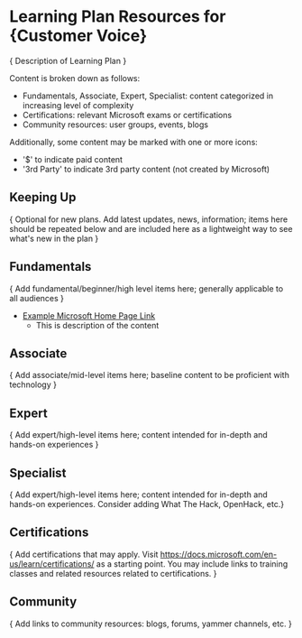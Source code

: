 # Learning Plan Resources for {Customer Voice}

{ Description of Learning Plan }

Content is broken down as follows:
* Fundamentals, Associate, Expert, Specialist: content categorized in increasing level of complexity
* Certifications: relevant Microsoft exams or certifications
* Community resources: user groups, events, blogs

Additionally, some content may be marked with one or more icons:
* '$' to indicate paid content
* '3rd Party' to indicate 3rd party content (not created by Microsoft)

## Keeping Up

{ Optional for new plans. Add latest updates, news, information; items here should be repeated below and are included here as a lightweight way to see what's new in the plan }

## Fundamentals

{ Add fundamental/beginner/high level items here; generally applicable to all audiences }

* [Example Microsoft Home Page Link](https://www.microsoft.com)
    * This is description of the content

## Associate

{ Add associate/mid-level items here; baseline content to be proficient with technology }


## Expert

{ Add expert/high-level items here; content intended for in-depth and hands-on experiences }


## Specialist

{ Add expert/high-level items here; content intended for in-depth and hands-on experiences.  Consider adding What The Hack, OpenHack, etc.}


## Certifications

{ Add certifications that may apply. Visit https://docs.microsoft.com/en-us/learn/certifications/ as a starting point.  You may include links to training classes and related resources related to certifications.  }


## Community

{ Add links to community resources: blogs, forums, yammer channels, etc. }
